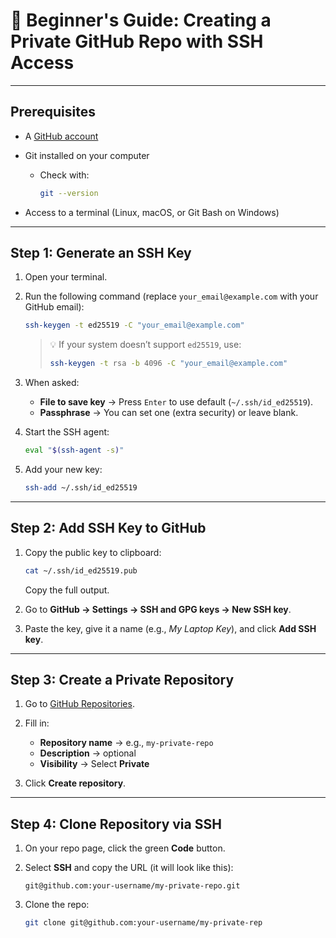# 📘 Beginner's Guide: Creating a Private GitHub Repo with SSH Access
---

## Prerequisites

* A [GitHub account](https://github.com/)
* Git installed on your computer

  * Check with:

    ```bash
    git --version
    ```
* Access to a terminal (Linux, macOS, or Git Bash on Windows)

---

## Step 1: Generate an SSH Key

1. Open your terminal.

2. Run the following command (replace `your_email@example.com` with your GitHub email):

   ```bash
   ssh-keygen -t ed25519 -C "your_email@example.com"
   ```

   > 💡 If your system doesn’t support `ed25519`, use:
   >
   > ```bash
   > ssh-keygen -t rsa -b 4096 -C "your_email@example.com"
   > ```

3. When asked:

   * **File to save key** → Press `Enter` to use default (`~/.ssh/id_ed25519`).
   * **Passphrase** → You can set one (extra security) or leave blank.

4. Start the SSH agent:

   ```bash
   eval "$(ssh-agent -s)"
   ```

5. Add your new key:

   ```bash
   ssh-add ~/.ssh/id_ed25519
   ```

---

## Step 2: Add SSH Key to GitHub

1. Copy the public key to clipboard:

   ```bash
   cat ~/.ssh/id_ed25519.pub
   ```

   Copy the full output.

2. Go to **GitHub → Settings → SSH and GPG keys → New SSH key**.

3. Paste the key, give it a name (e.g., *My Laptop Key*), and click **Add SSH key**.

---

## Step 3: Create a Private Repository

1. Go to [GitHub Repositories](https://github.com/new).
2. Fill in:

   * **Repository name** → e.g., `my-private-repo`
   * **Description** → optional
   * **Visibility** → Select **Private**
3. Click **Create repository**.

---

## Step 4: Clone Repository via SSH

1. On your repo page, click the green **Code** button.
2. Select **SSH** and copy the URL (it will look like this):

   ```
   git@github.com:your-username/my-private-repo.git
   ```
3. Clone the repo:

   ```bash
   git clone git@github.com:your-username/my-private-rep
   ```
